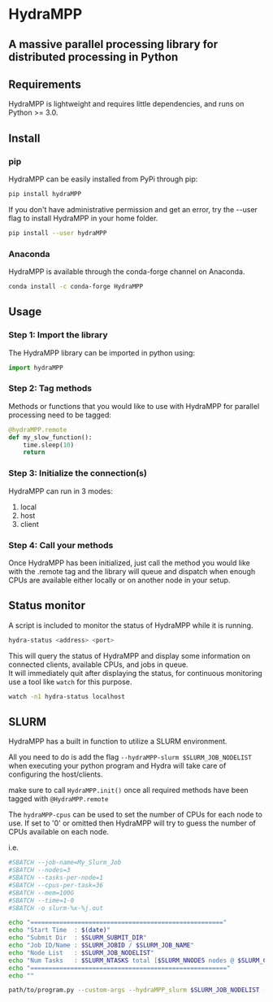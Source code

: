 # HydraMPP

## A massive parallel processing library for distributed processing in Python

## Requirements

HydraMPP is lightweight and requires little dependencies, and runs on Python >= 3.0.

## Install

### pip

HydraMPP can be easily installed from PyPi through pip:

```bash
pip install hydraMPP
```

If you don't have administrative permission and get an error, try the --user flag to install HydraMPP in your home folder.

```bash
pip install --user hydraMPP
```

### Anaconda

HydraMPP is available through the conda-forge channel on Anaconda.

```bash
conda install -c conda-forge HydraMPP
```

## Usage

### Step 1: Import the library

The HydraMPP library can be imported in python using:

```python
import hydraMPP
```

### Step 2: Tag methods

Methods or functions that you would like to use with HydraMPP for parallel processing need to be tagged:

```python
@hydraMPP.remote
def my_slow_function():
    time.sleep(10)
    return
```

### Step 3: Initialize the connection(s)

HydraMPP can run in 3 modes:

1. local
2. host
3. client

### Step 4: Call your methods

Once HydraMPP has been initialized, just call the method you would like with the .remote tag and the library will queue and dispatch when enough CPUs are available either locally or on another node in your setup.

## Status monitor

A script is included to monitor the status of HydraMPP while it is running.

```bash
hydra-status <address> <port>
```

This will query the status of HydraMPP and display some information on connected clients, available CPUs, and jobs in queue.  
It will immediately quit after displaying the status, for continuous monitoring use a tool like ```watch``` for this purpose.

```bash
watch -n1 hydra-status localhost
```

## SLURM

HydraMPP has a built in function to utilize a SLURM environment.  
  
All you need to do is add the flag ```--hydraMPP-slurm $SLURM_JOB_NODELIST``` when executing your python program and Hydra will take care of configuring the host/clients.  
  
make sure to call ```HydraMPP.init()``` once all required methods have been tagged with ```@HydraMPP.remote```  
  
The ```hydraMPP-cpus``` can be used to set the number of CPUs for each node to use. If set to '0' or omitted then HydraMPP will try to guess the number of CPUs available on each node.

i.e.

```bash
#SBATCH --job-name=My_Slurm_Job
#SBATCH --nodes=3
#SBATCH --tasks-per-node=1
#SBATCH --cpus-per-task=36
#SBATCH --mem=100G
#SBATCH --time=1-0
#SBATCH -o slurm-%x-%j.out

echo "====================================================="
echo "Start Time  : $(date)"
echo "Submit Dir  : $SLURM_SUBMIT_DIR"
echo "Job ID/Name : $SLURM_JOBID / $SLURM_JOB_NAME"
echo "Node List   : $SLURM_JOB_NODELIST"
echo "Num Tasks   : $SLURM_NTASKS total [$SLURM_NNODES nodes @ $SLURM_CPUS_ON_NODE CPUs/node]"
echo "======================================================"
echo ""

path/to/program.py --custom-args --hydraMPP_slurm $SLURM_JOB_NODELIST --hydraMPP-cpus $SLURM_CPUS_ON_NODE

```
